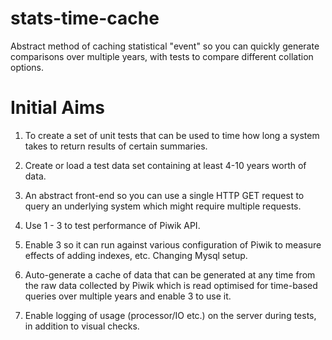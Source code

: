 stats-time-cache
================

Abstract method of caching statistical "event" so you can quickly generate comparisons  over multiple years, with tests to compare different collation options.

Initial Aims
============
1. To create a set of unit tests that can be used to time
how long a system takes to return results of certain summaries.

2. Create or load a test data set containing at least 4-10 years
worth of data.

3. An abstract front-end so you can use a single HTTP GET request to
query an underlying system which might require multiple requests.

4. Use 1 - 3 to test performance of Piwik API.

5. Enable 3 so it can run against various configuration of Piwik to
measure effects of adding indexes, etc. Changing Mysql setup.

6. Auto-generate a cache of data that can be generated at any time from
the raw data collected by Piwik which is read optimised for
time-based queries over multiple years and enable 3 to use it.

7. Enable logging of usage (processor/IO etc.) on the server during
tests, in addition to visual checks.
